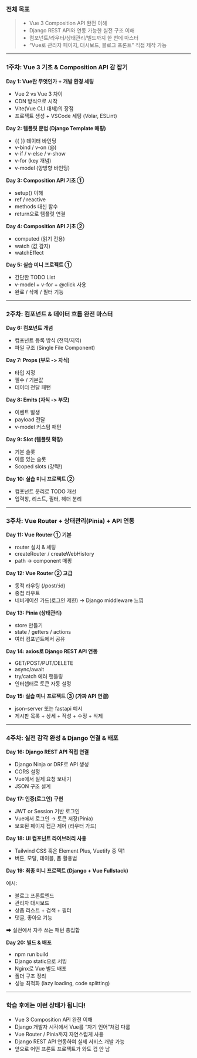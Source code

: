 ### **전체 목표**

> - Vue 3 Composition API 완전 이해 
> - Django REST API와 연동 가능한 실전 구조 이해 
> - 컴포넌트/라우터/상태관리/빌드까지 한 번에 마스터 
> - “Vue로 관리자 페이지, 대시보드, 블로그 프론트” 직접 제작 가능

---

### 1주차: Vue 3 기초 & Composition API 감 잡기

**Day 1: Vue란 무엇인가 + 개발 환경 세팅**

- Vue 2 vs Vue 3 차이 
- CDN 방식으로 시작
- Vite(Vue CLI 대체)의 장점
- 프로젝트 생성 + VSCode 세팅 (Volar, ESLint)

**Day 2: 템플릿 문법 (Django Template 매핑)**

- {{ }} 데이터 바인딩 
- v-bind / v-on (@)
- v-if / v-else / v-show
- v-for (key 개념)
- v-model (양방향 바인딩)

**Day 3: Composition API 기초 ①**

- setup() 이해 
- ref / reactive
- methods 대신 함수
- return으로 템플릿 연결

**Day 4: Composition API 기초 ②**

- computed (읽기 전용)
- watch (값 감지)
- watchEffect

**Day 5: 실습 미니 프로젝트 ①**

- 간단한 TODO List 
- v-model + v-for + @click 사용
- 완료 / 삭제 / 필터 기능

---

### **2주차: 컴포넌트 & 데이터 흐름 완전 마스터**

**Day 6: 컴포넌트 개념**

- 컴포넌트 등록 방식 (전역/지역)
- 파일 구조 (Single File Component)

**Day 7: Props (부모 -> 자식)**

- 타입 지정
- 필수 / 기본값
- 데이터 전달 패턴

**Day 8: Emits (자식 -> 부모)**

- 이벤트 발생
- payload 전달
- v-model 커스텀 패턴

**Day 9: Slot (템플릿 확장)**

- 기본 슬롯
- 이름 있는 슬롯
- Scoped slots (강력!)

**Day 10: 실습 미니 프로젝트 ②**

- 컴포넌트 분리로 TODO 개선
- 입력창, 리스트, 필터, 헤더 분리

---

### **3주차: Vue Router + 상태관리(Pinia) + API 연동**

**Day 11: Vue Router ① 기본**

- router 설치 & 세팅
- createRouter / createWebHistory
- path → component 매핑

**Day 12: Vue Router ② 고급**

- 동적 라우팅 (/post/:id)
- 중첩 라우트
- 네비게이션 가드(로그인 제한) → Django middleware 느낌

**Day 13: Pinia (상태관리)**

- store 만들기
- state / getters / actions
- 여러 컴포넌트에서 공유

**Day 14: axios로 Django REST API 연동**

- GET/POST/PUT/DELETE
- async/await
- try/catch 에러 핸들링
- 인터셉터로 토큰 자동 설정

**Day 15: 실습 미니 프로젝트 ③ (가짜 API 연결)**

- json-server 또는 fastapi 예시
- 게시판 목록 + 상세 + 작성 + 수정 + 삭제

---

### **4주차: 실전 감각 완성 & Django 연결 & 배포**

**Day 16: Django REST API 직접 연결**

- Django Ninja or DRF로 API 생성
- CORS 설정 
- Vue에서 실제 요청 보내기 
- JSON 구조 설계

**Day 17: 인증(로그인) 구현**

- JWT or Session 기반 로그인
- Vue에서 로그인 → 토큰 저장(Pinia)
- 보호된 페이지 접근 제어 (라우터 가드)

**Day 18: UI 컴포넌트 라이브러리 사용**

- Tailwind CSS 혹은 Element Plus, Vuetify 중 택1
- 버튼, 모달, 테이블, 폼 활용법

**Day 19: 최종 미니 프로젝트 (Django + Vue Fullstack)**

예시:
- 블로그 프론트엔드
- 관리자 대시보드
- 상품 리스트 + 검색 + 필터
- 댓글, 좋아요 기능

➡ 실전에서 자주 쓰는 패턴 총집합

**Day 20: 빌드 & 배포**

- npm run build
- Django static으로 서빙
- Nginx로 Vue 별도 배포
- 폴더 구조 정리
- 성능 최적화 (lazy loading, code splitting)

---

### **학습 후에는 이런 상태가 됩니다!**

- Vue 3 Composition API 완전 이해 
- Django 개발자 시각에서 Vue를 “자기 언어”처럼 다룸 
- Vue Router / Pinia까지 자연스럽게 사용 
- Django REST API 연동하여 실제 서비스 개발 가능 
- 앞으로 어떤 프론트 프로젝트가 와도 겁 안 남